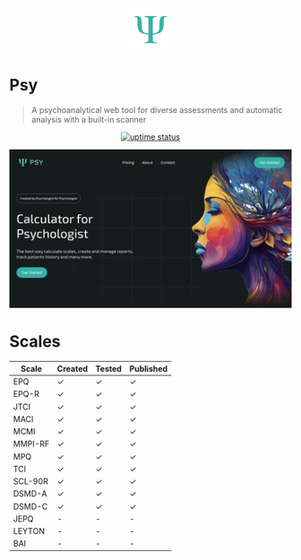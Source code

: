 <p align="center">
  <img src="./public/logo.png" lt="Logo" width="80" />
<p>

# Psy

> A psychoanalytical web tool for diverse assessments and automatic analysis with a built-in scanner

<p align="center">
  <a href="https://uptime.betterstack.com/?utm_source=status_badge">
    <img src="https://uptime.betterstack.com/status-badges/v3/monitor/10kju.svg" alt="uptime status">
  </a>
</p>

![Landing](public/previews/landing.webp)

# Scales

| Scale   | Created | Tested | Published |
| ------- | ------- | ------ | --------- |
| EPQ     | ✓       | ✓      | ✓         |
| EPQ-R   | ✓       | ✓      | ✓         |
| JTCI    | ✓       | ✓      | ✓         |
| MACI    | ✓       | ✓      | ✓         |
| MCMI    | ✓       | ✓      | ✓         |
| MMPI-RF | ✓       | ✓      | ✓         |
| MPQ     | ✓       | ✓      | ✓         |
| TCI     | ✓       | ✓      | ✓         |
| SCL-90R | ✓       | ✓      | ✓         |
| DSMD-A  | ✓       | ✓      | ✓         |
| DSMD-C  | ✓       | ✓      | ✓         |
| JEPQ    | -       | -      | -         |
| LEYTON  | -       | -      | -         |
| BAI     | -       | -      | -         |
